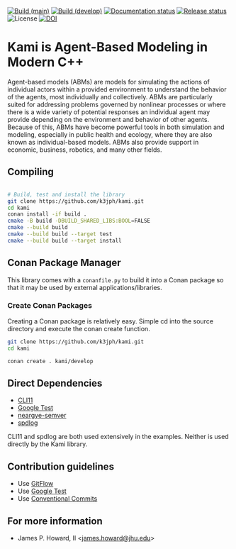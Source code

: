 [![Build (main)](https://github.com/JHUAPL/kami/actions/workflows/build-main.yml/badge.svg)](https://github.com/JHUAPL/kami/actions/workflows/build-main.yml)
[![Build (develop)](https://github.com/JHUAPL/kami/actions/workflows/build-develop.yml/badge.svg)](https://github.com/JHUAPL/kami/actions/workflows/build-develop.yml)
[![Documentation status](https://readthedocs.org/projects/kami/badge/?version=main)](https://kami.readthedocs.io/en/main/)
[![Release status](https://img.shields.io/github/release/JHUAPL/kami.svg)](https://github.com/JHUAPL/kami/releases)
![License](https://img.shields.io/github/license/JHUAPL/kami)
[![DOI](https://img.shields.io/badge/DOI-10.5281%2Fzenodo.6975259-success.svg)](https://doi.org/10.5281/zenodo.6975259)

# Kami is Agent-Based Modeling in Modern C++

Agent-based models (ABMs) are models for simulating the actions of
individual actors within a provided environment to understand the
behavior of the agents, most individually and collectively. ABMs
are particularly suited for addressing problems governed by nonlinear
processes or where there is a wide variety of potential responses
an individual agent may provide depending on the environment and
behavior of other agents. Because of this, ABMs have become powerful
tools in both simulation and modeling, especially in public health
and ecology, where they are also known as individual-based models.
ABMs also provide support in economic, business, robotics, and many
other fields.

## Compiling

```Bash

# Build, test and install the library
git clone https://github.com/k3jph/kami.git
cd kami
conan install -if build .
cmake -B build -DBUILD_SHARED_LIBS:BOOL=FALSE
cmake --build build
cmake --build build --target test
cmake --build build --target install
```

## Conan Package Manager

This library comes with a `conanfile.py` to build it into a Conan package so that
it may be used by external applications/libraries.

### Create Conan Packages

Creating a Conan package is relatively easy. Simple cd into the source directory
and execute the conan create function.

```bash
git clone https://github.com/k3jph/kami.git
cd kami

conan create . kami/develop
```

## Direct Dependencies

* [CLI11](https://github.com/CLIUtils/CLI11)
* [Google Test](https://github.com/google/googletest)
* [neargye-semver](https://github.com/Neargye/semver)
* [spdlog](https://github.com/gabime/spdlog)

CLI11 and spdlog are both used extensively in the examples.
Neither is used directly by the Kami library.

## Contribution guidelines

* Use [GitFlow](http://nvie.com/posts/a-successful-git-branching-model/)
* Use [Google Test](https://github.com/google/googletest)
* Use [Conventional Commits](https://www.conventionalcommits.org/)

## For more information

* James P. Howard, II <<james.howard@jhu.edu>>
